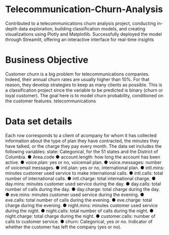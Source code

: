 # Telecommunication-Churn-Analysis
Contributed to a telecommunications churn analysis project, conducting in-depth data exploration, building classification models, and creating visualizations using Plotly and Matplotlib. Successfully deployed the model through Streamlit, offering an interactive interface for real-time insights
# Business Objective
Customer churn is a big problem for telecommunications companies. Indeed, their annual churn rates are usually higher than 10%. For that reason, they develop strategies to keep as many clients as possible. This is a classification project since the variable to be predicted is binary (churn or loyal customer). The goal here is to model churn probability, conditioned on the customer features. telecommunications
# Data set details
Each row corresponds to a client of acompany for whom it has collected information about the type of plan they have contracted, the minutes they have talked, or the charge they pay every month.
The data set includes the following variables:
state: Categorical, for the 51 states and the District of Columbia.
● Area.code
● account.length: how long the account has been active.
● voice.plan: yes or no, voicemail plan.
● voice.messages: number of voicemail messages.
● intl.plan: yes or no, international plan.
● intl.mins: minutes customer used service to make international calls.
● intl.calls: total number of international calls.
● intl.charge: total international charge.
● day.mins: minutes customer used service during the day.
● day.calls: total number of calls during the day.
● day.charge: total charge during the day.
● eve.mins: minutes customer used service during the evening.
● eve.calls: total number of calls during the evening.
● eve.charge: total charge during the evening.
● night.mins: minutes customer used service during the night.
● night.calls: total number of calls during the night.
● night.charge: total charge during the night.
● customer.calls: number of calls to customer service.
● churn: Categorical, yes or no. Indicator of whether the customer has
left the company (yes or no).

